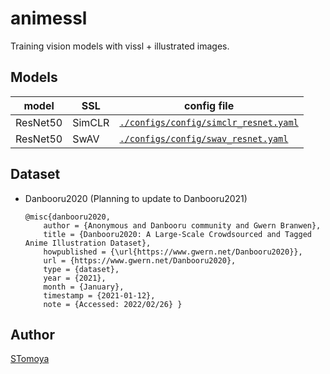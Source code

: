 
# animessl

Training vision models with vissl + illustrated images.

## Models

|model|SSL|config file|
|-|-|-|
|ResNet50|SimCLR|[`./configs/config/simclr_resnet.yaml`](./configs/config/simclr_resnet.yaml)|
|ResNet50|SwAV|[`./configs/config/swav_resnet.yaml`](./configs/config/swav_resnet.yaml)

## Dataset

- Danbooru2020 (Planning to update to Danbooru2021)

    ```
    @misc{danbooru2020,
        author = {Anonymous and Danbooru community and Gwern Branwen},
        title = {Danbooru2020: A Large-Scale Crowdsourced and Tagged Anime Illustration Dataset},
        howpublished = {\url{https://www.gwern.net/Danbooru2020}},
        url = {https://www.gwern.net/Danbooru2020},
        type = {dataset},
        year = {2021},
        month = {January},
        timestamp = {2021-01-12},
        note = {Accessed: 2022/02/26} }
    ```

## Author

[STomoya](https://github.com/STomoya)
